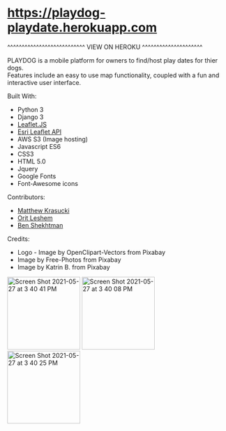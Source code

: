 # https://playdog-playdate.herokuapp.com 
^^^^^^^^^^^^^^^^^^^^^^^^^^^ VIEW ON HEROKU ^^^^^^^^^^^^^^^^^^^^^




PLAYDOG is a mobile platform for owners to find/host play dates for thier dogs.\
Features include an easy to use map functionality, coupled with a fun and interactive user interface.


Built With:
* Python 3
* Django 3
* [Leaflet.JS](https://leafletjs.com/)
* [Esri Leaflet API](https://esri.github.io/esri-leaflet/)
* AWS S3 (Image hosting)
* Javascript ES6
* CSS3
* HTML 5.0
* Jquery
* Google Fonts
* Font-Awesome icons

Contributors:
* [Matthew Krasucki](https://github.com/mattius9)
* [Orit Leshem](https://github.com/OritLeshem) 
* [Ben Shekhtman](https://github.com/uwitdat)

Credits: 
* Logo - Image by OpenClipart-Vectors from Pixabay 
* Image by Free-Photos from Pixabay 
* Image by Katrin B. from Pixabay 

<img width="167" alt="Screen Shot 2021-05-27 at 3 40 41 PM" src="https://user-images.githubusercontent.com/80868084/119888514-72659880-bf03-11eb-8d11-0f49a9cd3d0d.png"> <img width="167" alt="Screen Shot 2021-05-27 at 3 40 08 PM" src="https://user-images.githubusercontent.com/80868084/119888520-742f5c00-bf03-11eb-94ca-7a280ad6c916.png"> <img width="167" alt="Screen Shot 2021-05-27 at 3 40 25 PM" src="https://user-images.githubusercontent.com/80868084/119888529-75f91f80-bf03-11eb-9067-c464be0abc9f.png">

